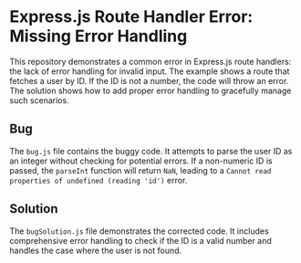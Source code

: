 # Express.js Route Handler Error: Missing Error Handling

This repository demonstrates a common error in Express.js route handlers: the lack of error handling for invalid input. The example shows a route that fetches a user by ID.  If the ID is not a number, the code will throw an error.  The solution shows how to add proper error handling to gracefully manage such scenarios.

## Bug

The `bug.js` file contains the buggy code.  It attempts to parse the user ID as an integer without checking for potential errors.  If a non-numeric ID is passed, the `parseInt` function will return `NaN`, leading to a `Cannot read properties of undefined (reading 'id')` error. 

## Solution

The `bugSolution.js` file demonstrates the corrected code. It includes comprehensive error handling to check if the ID is a valid number and handles the case where the user is not found.